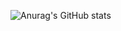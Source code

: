 ![Anurag's GitHub stats](https://github-readme-stats.vercel.app/api?LucasTesche1=anuraghazra&theme=dark&show_icons=true)
